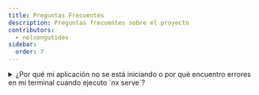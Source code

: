 ```yaml
---
title: Preguntas Frecuentes
description: Preguntas frecuentes sobre el proyecto
contributors:
  - nelsongutidev
sidebar:
  order: 7
---
```


<details>
  <summary>¿Por qué mi aplicación no se está iniciando o por qué encuentro errores en mi terminal cuando ejecuto `nx serve`?</summary>
  
  La mayoría de las veces, este problema surge porque sus node_modules están desactualizados y necesita actualizarlos ejecutando `npm ci`.

Si el proceso de instalación falla, puede resolverlo eliminando su carpeta node_modules usando el comando `rm -rf node_modules` o `npx npkill` y luego volviendo a ejecutar `npm ci`.

Si el problema persiste, informe el problema [aquí](https://github.com/tomalaforge/angular-challenges/issues/new).

</details>
